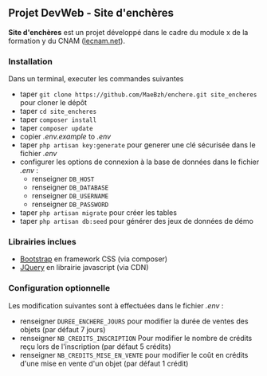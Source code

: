 ## Projet DevWeb - Site d'enchères ##

**Site d'enchères** est un projet développé dans le cadre du module x de la formation y du CNAM ([lecnam.net](http://lecnam.net/)).

### Installation ###

Dans un terminal, executer les commandes suivantes
* taper `git clone https://github.com/MaeBzh/enchere.git site_encheres` pour cloner le dépôt 
* taper `cd site_encheres`
* taper `composer install`
* taper `composer update`
* copier *.env.example* to *.env*
* taper `php artisan key:generate` pour generer une clé sécurisée dans le fichier *.env*
* configurer les options de connexion à la base de données dans le fichier *.env* :
   * renseigner `DB_HOST`
   * renseigner `DB_DATABASE` 
   * renseigner `DB_USERNAME`
   * renseigner `DB_PASSWORD`
* taper `php artisan migrate` pour créer les tables
* taper `php artisan db:seed` pour générer des jeux de données de démo

### Librairies inclues ###

* [Bootstrap](https://getbootstrap.com/docs/3.3/) en framework CSS (via composer)
* [JQuery](https://api.jquery.com/) en librairie javascript (via CDN)


### Configuration optionnelle ###

Les modification suivantes sont à effectuées dans le fichier *.env* :

* renseigner `DUREE_ENCHERE_JOURS` pour modifier la durée de ventes des objets (par défaut 7 jours) 
* renseigner `NB_CREDITS_INSCRIPTION` Pour modifier le nombre de crédits reçu lors de l'inscription (par défaut 5 crédits)
* renseigner `NB_CREDITS_MISE_EN_VENTE` pour modifier le coût en crédits d'une mise en vente d'un objet (par défaut 1 crédit)
